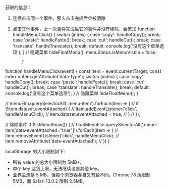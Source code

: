 获取的信息：

1.  连续点击同一个事件，那么点击完成后会被清除
2.  点击其他事件，上一次事件完成后它的事件并没有移除，会累加
    function handleMenuClick() {
    switch (index) {
    case 'copy': handleCopy();
    break;
    case 'paste': handlePaste();
    break;
    case 'cut': handleCut();
    break;
    case 'translate': handleTranslate();
    break;
    default: console.log('没有这个菜单选项');
    }
    // 隐藏菜单
    hideFloatMenu();
    menuStatus.isMenuVisble = false;

            }

function handleMenuClick(event) {
const item = event.currentTarget;
const index = item.getAttribute('data-type');
switch (index) {
case 'copy': handleCopy();
break;
case 'paste': handlePaste();
break;
case 'cut': handleCut();
break;
case 'translate': handleTranslate();
break;
default: console.log('没有这个菜单选项');
}
// 隐藏菜单
hideFloatMenu();
}

// menuElm.querySelectorAll('.menu-item').forEach(item => {
// if (!item.dataset.eventAttached) {
// item.addEventListener('click', handleMenuClick);
// item.dataset.eventAttached = true;
// }
// });

// 移除事件
if (!isMenuShow()) {
// floatMenuElm.querySelectorAll('.menu-item[data-eventAttached="true"]').forEach(item => {
// item.removeEventListener('click', handleMenuClick);
// item.removeAttribute('data-eventAttached');
// })
}

localStorage 的大小限制如下:

- 所有 value 的总大小限制为 5MB+。
- 单个 key 达到上限，无法继续设置其他 key。
- 业界主流是 5 MB，但每个浏览器各自又有些不同。Chrome 78 版限制 5MB，而 Safari 13.0.2 限制 2.5MB。
